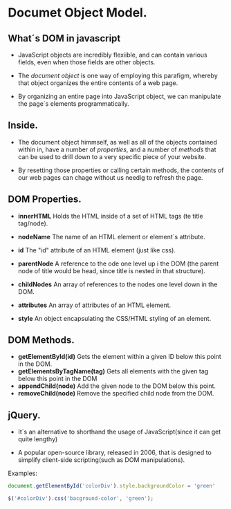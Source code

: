 # Documet Object Model.



## What´s DOM in javascript 

* JavaScript objects are incredibly flexiible, and can contain various fields,
even when those fields are other objects.

* The *document object* is one way of employing this parafigm, whereby that object
organizes the entire contents of a web page.

* By organizing an entire page into JavaScript object, we can manipulate the page´s
elements programmatically.

## Inside.

* The document object himmself, as well as all of the objects contained within in,
have a number of *properties*, and a number of *methods* that can be used to drill
down to a very specific piece of your website.

* By resetting those properties or calling certain methods, the contents of our web pages can chage without us needig to refresh the page.



## DOM Properties.

* **innerHTML** Holds the HTML inside of a set of HTML tags (te title tag/node).

* **nodeName** The name of an HTML element or element´s attribute.
* **id** The "id" attribute of an HTML element (just like css).
* **parentNode** A reference to the ode one level up i the DOM (the parent node of title would be head, since title is nested in that structure).
* **childNodes** An array of references to the nodes one level down in the DOM.
* **attributes** An array of attributes of an HTML element.
* **style** An object encapsulating the CSS/HTML styling of an element.

## DOM Methods.

* **getElementById(id)** Gets the element within a given ID below this point in the DOM.
* **getElementsByTagName(tag)** Gets all elements with the given tag below this point in the DOM
* **appendChild(node)** Add the given node to the DOM below this point.
* **removeChild(node)** Remove the specified child node from the DOM.

## jQuery.


* It´s an alternative to shorthand the usage of JavaScript(since it can get quite lengthy)

* A popular open-source library, released in 2006, that is designed to simplify client-side scripting(such as DOM manipulations).

Examples:
```javascript
document.getElementById('colorDiv').style.backgroundColor = 'green'
```

```javascript
$('#colorDiv').css('bacground-color', 'green');

```

